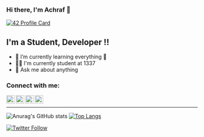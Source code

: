 
### Hi there, I'm Achraf 👋

[![42 Profile Card](https://1337-readme.vercel.app/api/profile?cursus=42cursus&login=abettach)](https://github.com/mohouyizme/1337-readme)

## I'm a Student, Developer !!

- 🌱 I’m currently learning everything 🤣
- 👨‍🎓 I'm currently student at 1337
- 💬 Ask me about anything

### Connect with me:

[<img align="left" alt="abettach | YouTube" width="22px" src="https://cdn.jsdelivr.net/npm/simple-icons@v3/icons/youtube.svg" />][youtube]
[<img align="left" alt="abettach | Twitter" width="22px" src="https://cdn.jsdelivr.net/npm/simple-icons@v3/icons/twitter.svg" />][twitter]
[<img align="left" alt="abettach | LinkedIn" width="22px" src="https://cdn.jsdelivr.net/npm/simple-icons@v3/icons/linkedin.svg" />][linkedin]
[<img align="left" alt="abettach | Instagram" width="22px" src="https://cdn.jsdelivr.net/npm/simple-icons@v3/icons/instagram.svg" />][instagram]

<br />

---

![Anurag's GitHub stats](https://github-readme-stats.vercel.app/api?username=abettach&show_icons=true)
[![Top Langs](https://github-readme-stats.vercel.app/api/top-langs/?username=abettach&layout=compact)](https://github.com/anuraghazra/github-readme-stats)

</details>

[twitter]: https://twitter.com/Achraf_Bettachi
[youtube]: https://www.youtube.com/channel/UClJtWrAylYIzrdXetrv461w
[instagram]: https://www.instagram.com/achraf_bettachi/
[linkedin]: https://www.linkedin.com/in/achraf-bettachi-164593218/

[![Twitter Follow](https://img.shields.io/twitter/follow/achraf_bettachi?color=1DA1F2&logo=twitter&style=for-the-badge)](https://twitter.com/intent/follow?original_referer=https://github.com/abettach&screen_name=achraf_bettachi)





